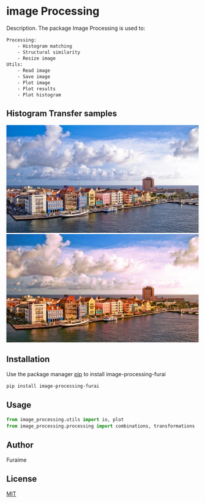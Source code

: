 # image Processing

Description. 
The package Image Processing is used to:

	Processing:
		- Histogram matching
		- Structural similarity
		- Resize image
	Utils:
		- Read image
		- Save image
		- Plot image
		- Plot results
		- Plot histogram

## Histogram Transfer samples

![city sample1](samples/city1.jpg)
![city sample2](samples/city2.jpg)


## Installation

Use the package manager [pip](https://pip.pypa.io/en/stable/) to install image-processing-furai

```bash
pip install image-processing-furai
```

## Usage

```python
from image_processing.utils import io, plot
from image_processing.processing import combinations, transformations
```

## Author
Furaime

## License
[MIT](https://choosealicense.com/licenses/mit/)
